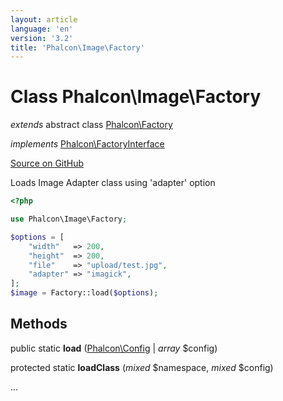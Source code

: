 ```yaml
---
layout: article
language: 'en'
version: '3.2'
title: 'Phalcon\Image\Factory'
---
```

# Class **Phalcon\Image\Factory**

*extends* abstract class [Phalcon\Factory](/3.2/en/api/Phalcon_Factory)

*implements* [Phalcon\FactoryInterface](/3.2/en/api/Phalcon_FactoryInterface)

<a href="https://github.com/phalcon/cphalcon/tree/v3.2.0/phalcon/image/factory.zep" class="btn btn-default btn-sm">Source on GitHub</a>

Loads Image Adapter class using 'adapter' option

```php
<?php

use Phalcon\Image\Factory;

$options = [
    "width"   => 200,
    "height"  => 200,
    "file"    => "upload/test.jpg",
    "adapter" => "imagick",
];
$image = Factory::load($options);

```


## Methods
public static  **load** ([Phalcon\Config](/3.2/en/api/Phalcon_Config) | *array* $config)





protected static  **loadClass** (*mixed* $namespace, *mixed* $config)

...


